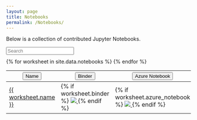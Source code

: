 ```yaml
---
layout: page
title: Notebooks
permalink: /Notebooks/
---
```


<style type="text/css">

</style>

Below is a collection of contributed Jupyter Notebooks.

<div id="tableID">
<div class="row" style="margin-bottom:10px;">
		<input type="text" class="search form-control" placeholder="Search" />
</div>
<table class="table">
	<thead>
		<th><button type="button" class="sort" data-sort="sortName">Name<i class="caret"></i></button></th>
		<th><button type="button" class="sort" data-sort="sortBinder">Binder</button></th>
		<th><button type="button" class="sort textright" data-sort="sortAzure">Azure Notebook</button></th>
		<th><button type="button" class="sort textright" data-sort="sortColab">Google CoLab</button></th>
	</thead>
    <!-- IMPORTANT, class="list" must be on tbody -->
    <tbody class="list">
{% for worksheet in site.data.notebooks %}
	<tr>
		<td class="sortName">
			<a href="{{ worksheet.url }}">
				{{ worksheet.name }}
			</a>
		</td>
        <td class="sortBinder">
	{% if worksheet.binder %}
			<a href="https://mybinder.org/{{ worksheet.binder }}">
				<img src="https://mybinder.org/badge_logo.svg">
			</a>
	{% endif %}
		</td>
        <td class="sortAzure">
	{% if worksheet.azure_notebook %}
			<a href="https://notebooks.azure.com/{{ worksheet.azure_notebook }}">
				<img src="https://notebooks.azure.com/launch.svg">
			</a>
	{% endif %}
		</td>
        <td class="sortColab">
	{% if worksheet.colab %}
			<a href="https://colab.research.google.com/{{ worksheet.colab }}">
				<img src="https://colab.research.google.com/assets/colab-badge.svg">
			</a>
	{% endif %}
		</td>
      </tr>
{% endfor %}
	</tbody>

</table>
</div>
    
<script src="//cdnjs.cloudflare.com/ajax/libs/list.js/1.5.0/list.min.js"></script>
<script type="text/javascript">
    var options = {
        valueNames: [ 'sortName']
    };
    var contactList = new List('tableID', options);
</script>
     
